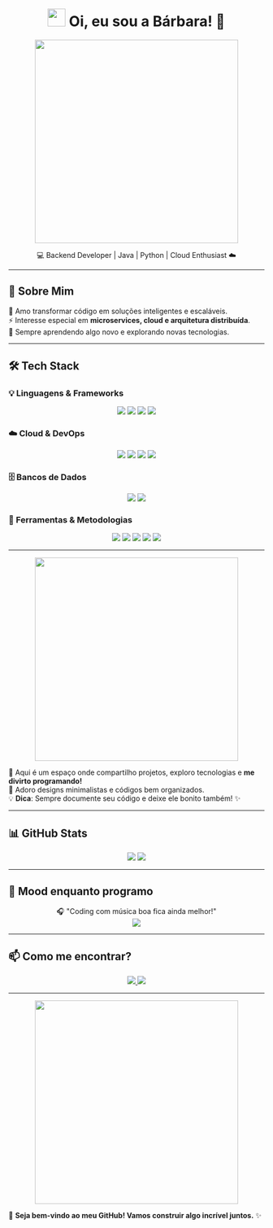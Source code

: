 <h1 align="center">
  <img src="https://media1.giphy.com/media/v1.Y2lkPTc5MGI3NjExZnllZnRqNHJwc3huemg5am1mZDVhMG5qM3luaTg3NmtqdWhkbHdveCZlcD12MV9pbnRlcm5hbF9naWZfYnlfaWQmY3Q9Zw/5bdhq6YF0szPaCEk9Y/giphy.gif" width="35px">
  Oi, eu sou a Bárbara! 💖
</h1>

<p align="center">
  <img src="https://media1.giphy.com/media/v1.Y2lkPTc5MGI3NjExenp4OTRuZDAxYnJiaG1laDV6cDBrNjhxbWhydDBlcm41bmoybjdrZSZlcD12MV9pbnRlcm5hbF9naWZfYnlfaWQmY3Q9Zw/dKBES1ypGwZdyFQBQ7/giphy.gif" width="400px">
</p>

<p align="center">
  💻 Backend Developer | Java | Python | Cloud Enthusiast ☁️  
</p>

---

## 🌸 Sobre Mim  

🎯 Amo transformar código em soluções inteligentes e escaláveis.  
⚡ Interesse especial em **microservices, cloud e arquitetura distribuída**.  
🌱 Sempre aprendendo algo novo e explorando novas tecnologias.  

---

## 🛠️ Tech Stack  

### **💡 Linguagens & Frameworks**  
<p align="center">
  <img src="https://img.shields.io/badge/Java-ED8B00?style=for-the-badge&logo=openjdk&logoColor=white">
  <img src="https://img.shields.io/badge/Python-3776AB?style=for-the-badge&logo=python&logoColor=white">
  <img src="https://img.shields.io/badge/Spring%20Boot-6DB33F?style=for-the-badge&logo=spring&logoColor=white">
  <img src="https://img.shields.io/badge/Kafka-231F20?style=for-the-badge&logo=apache-kafka&logoColor=white">
</p>

### **☁️ Cloud & DevOps**  
<p align="center">
  <img src="https://img.shields.io/badge/AWS-232F3E?style=for-the-badge&logo=amazon-aws&logoColor=white">
  <img src="https://img.shields.io/badge/Kubernetes-326CE5?style=for-the-badge&logo=kubernetes&logoColor=white">
  <img src="https://img.shields.io/badge/Docker-2496ED?style=for-the-badge&logo=docker&logoColor=white">
  <img src="https://img.shields.io/badge/Heroku-430098?style=for-the-badge&logo=heroku&logoColor=white">
</p>

### **🗄️ Bancos de Dados**  
<p align="center">
  <img src="https://img.shields.io/badge/MySQL-4479A1?style=for-the-badge&logo=mysql&logoColor=white">
  <img src="https://img.shields.io/badge/SQL-CC2927?style=for-the-badge&logo=microsoft-sql-server&logoColor=white">
</p>

### **🔧 Ferramentas & Metodologias**  
<p align="center">
  <img src="https://img.shields.io/badge/GitHub-181717?style=for-the-badge&logo=github&logoColor=white">
  <img src="https://img.shields.io/badge/GitLab-FC6D26?style=for-the-badge&logo=gitlab&logoColor=white">
  <img src="https://img.shields.io/badge/Jira-0052CC?style=for-the-badge&logo=jira&logoColor=white">
  <img src="https://img.shields.io/badge/Trello-0079BF?style=for-the-badge&logo=trello&logoColor=white">
  <img src="https://img.shields.io/badge/Scrum/Kanban-1572B6?style=for-the-badge&logo=agile&logoColor=white">
</p>

---

<p align="center">
  <img src="https://media2.giphy.com/media/v1.Y2lkPTc5MGI3NjExcHB0d2Rwd3YyeG44emplZTZiOTQ3dG1sbHRta2hudmFoNXExZmllOCZlcD12MV9pbnRlcm5hbF9naWZfYnlfaWQmY3Q9Zw/GYtblmdLnemlO/giphy.gif" width="400px">
</p>

🌸 Aqui é um espaço onde compartilho projetos, exploro tecnologias e **me divirto programando!**  
🎨 Adoro designs minimalistas e códigos bem organizados.  
💡 **Dica**: Sempre documente seu código e deixe ele bonito também! ✨  

---

## 📊 GitHub Stats  
<p align="center">
  <img src="https://github-readme-stats.vercel.app/api?username=babecastro&show_icons=true&theme=tokyonight">
  <img src="https://github-readme-streak-stats.herokuapp.com/?user=babecastro&theme=tokyonight">
</p>

---

## 🎵 Mood enquanto programo  
<p align="center">
  🎧 "Coding com música boa fica ainda melhor!"  
  <br>  
  <a href="https://open.spotify.com/intl-pt/artist/630wzNP2OL7fl4Xl0GnMWq?si=6YDFPpmEQwSdf7OzAHYJFQ">
    <img src="https://img.shields.io/badge/Spotify-Coding%20Playlist-1DB954?style=for-the-badge&logo=spotify&logoColor=white">
  </a>
</p>

---

## 📫 Como me encontrar?  
<p align="center">
  <a href="https://linkedin.com/in/babecastro">
    <img src="https://img.shields.io/badge/LinkedIn-0A66C2?style=for-the-badge&logo=linkedin&logoColor=white">
  </a>
  <a href="mailto:barbaraellen@outlook.com.br">
    <img src="https://img.shields.io/badge/Email-D14836?style=for-the-badge&logo=gmail&logoColor=white">
  </a>
</p>

---

<p align="center">
  <img src="https://media.giphy.com/media/26AHONQ79FdWZhAI0/giphy.gif" width="400px">
</p>

🚀 **Seja bem-vindo ao meu GitHub! Vamos construir algo incrível juntos.** ✨  
